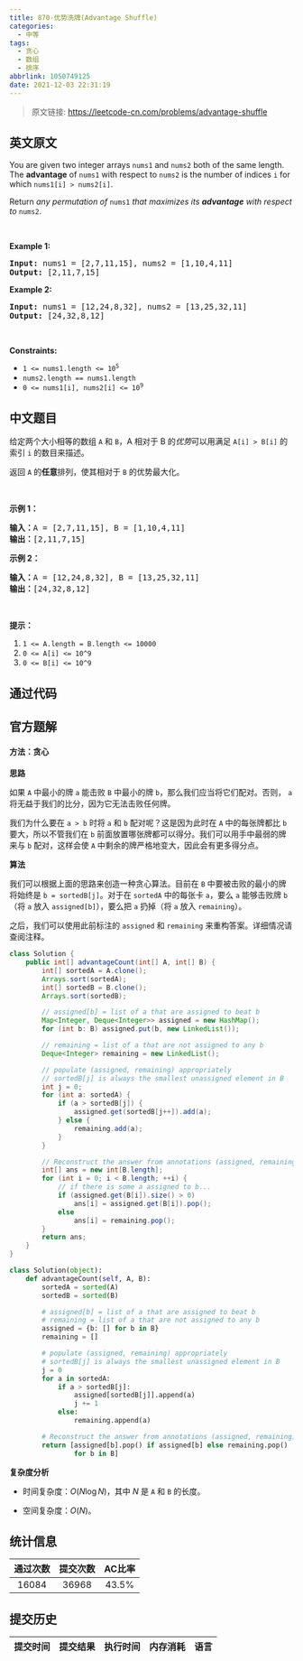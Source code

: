 ```yaml
---
title: 870-优势洗牌(Advantage Shuffle)
categories:
  - 中等
tags:
  - 贪心
  - 数组
  - 排序
abbrlink: 1050749125
date: 2021-12-03 22:31:19
---
```


> 原文链接: https://leetcode-cn.com/problems/advantage-shuffle


## 英文原文
<div><p>You are given two integer arrays <code>nums1</code> and <code>nums2</code> both of the same length. The <strong>advantage</strong> of <code>nums1</code> with respect to <code>nums2</code> is the number of indices <code>i</code> for which <code>nums1[i] &gt; nums2[i]</code>.</p>

<p>Return <em>any permutation of </em><code>nums1</code><em> that maximizes its <strong>advantage</strong> with respect to </em><code>nums2</code>.</p>

<p>&nbsp;</p>
<p><strong>Example 1:</strong></p>
<pre><strong>Input:</strong> nums1 = [2,7,11,15], nums2 = [1,10,4,11]
<strong>Output:</strong> [2,11,7,15]
</pre><p><strong>Example 2:</strong></p>
<pre><strong>Input:</strong> nums1 = [12,24,8,32], nums2 = [13,25,32,11]
<strong>Output:</strong> [24,32,8,12]
</pre>
<p>&nbsp;</p>
<p><strong>Constraints:</strong></p>

<ul>
	<li><code>1 &lt;= nums1.length &lt;= 10<sup>5</sup></code></li>
	<li><code>nums2.length == nums1.length</code></li>
	<li><code>0 &lt;= nums1[i], nums2[i] &lt;= 10<sup>9</sup></code></li>
</ul>
</div>

## 中文题目
<div><p>给定两个大小相等的数组&nbsp;<code>A</code>&nbsp;和&nbsp;<code>B</code>，A 相对于 B 的<em>优势</em>可以用满足&nbsp;<code>A[i] &gt; B[i]</code>&nbsp;的索引 <code>i</code>&nbsp;的数目来描述。</p>

<p>返回&nbsp;<code>A</code>&nbsp;的<strong>任意</strong>排列，使其相对于 <code>B</code>&nbsp;的优势最大化。</p>

<p>&nbsp;</p>

<p><strong>示例 1：</strong></p>

<pre><strong>输入：</strong>A = [2,7,11,15], B = [1,10,4,11]
<strong>输出：</strong>[2,11,7,15]
</pre>

<p><strong>示例 2：</strong></p>

<pre><strong>输入：</strong>A = [12,24,8,32], B = [13,25,32,11]
<strong>输出：</strong>[24,32,8,12]
</pre>

<p>&nbsp;</p>

<p><strong>提示：</strong></p>

<ol>
	<li><code>1 &lt;= A.length = B.length &lt;= 10000</code></li>
	<li><code>0 &lt;= A[i] &lt;= 10^9</code></li>
	<li><code>0 &lt;= B[i] &lt;= 10^9</code></li>
</ol>
</div>

## 通过代码
<RecoDemo>
</RecoDemo>


## 官方题解
#### 方法：贪心

**思路**

如果 `A` 中最小的牌 `a` 能击败 `B` 中最小的牌 `b`，那么我们应当将它们配对。否则， `a` 将无益于我们的比分，因为它无法击败任何牌。

我们为什么要在 `a > b` 时将 `a` 和 `b` 配对呢？这是因为此时在 `A` 中的每张牌都比 `b` 要大，所以不管我们在 `b` 前面放置哪张牌都可以得分。我们可以用手中最弱的牌来与 `b` 配对，这样会使 `A` 中剩余的牌严格地变大，因此会有更多得分点。

**算法**

我们可以根据上面的思路来创造一种贪心算法。目前在 `B` 中要被击败的最小的牌将始终是 `b = sortedB[j]`。对于在 `sortedA` 中的每张卡 `a`，要么 `a` 能够击败牌 `b`（将 `a` 放入 `assigned[b]`），要么把 `a` 扔掉（将 `a` 放入 `remaining`）。

之后，我们可以使用此前标注的 `assigned` 和 `remaining` 来重构答案。详细情况请查阅注释。


```java [L5ToovSe-Java]
class Solution {
    public int[] advantageCount(int[] A, int[] B) {
        int[] sortedA = A.clone();
        Arrays.sort(sortedA);
        int[] sortedB = B.clone();
        Arrays.sort(sortedB);

        // assigned[b] = list of a that are assigned to beat b
        Map<Integer, Deque<Integer>> assigned = new HashMap();
        for (int b: B) assigned.put(b, new LinkedList());

        // remaining = list of a that are not assigned to any b
        Deque<Integer> remaining = new LinkedList();

        // populate (assigned, remaining) appropriately
        // sortedB[j] is always the smallest unassigned element in B
        int j = 0;
        for (int a: sortedA) {
            if (a > sortedB[j]) {
                assigned.get(sortedB[j++]).add(a);
            } else {
                remaining.add(a);
            }
        }

        // Reconstruct the answer from annotations (assigned, remaining)
        int[] ans = new int[B.length];
        for (int i = 0; i < B.length; ++i) {
            // if there is some a assigned to b...
            if (assigned.get(B[i]).size() > 0)
                ans[i] = assigned.get(B[i]).pop();
            else
                ans[i] = remaining.pop();
        }
        return ans;
    }
}
```
```python [L5ToovSe-Python]
class Solution(object):
    def advantageCount(self, A, B):
        sortedA = sorted(A)
        sortedB = sorted(B)

        # assigned[b] = list of a that are assigned to beat b
        # remaining = list of a that are not assigned to any b
        assigned = {b: [] for b in B}
        remaining = []

        # populate (assigned, remaining) appropriately
        # sortedB[j] is always the smallest unassigned element in B
        j = 0
        for a in sortedA:
            if a > sortedB[j]:
                assigned[sortedB[j]].append(a)
                j += 1
            else:
                remaining.append(a)

        # Reconstruct the answer from annotations (assigned, remaining)
        return [assigned[b].pop() if assigned[b] else remaining.pop()
                for b in B]
```


**复杂度分析**

* 时间复杂度：$O(N \log N)$，其中 $N$ 是 `A` 和 `B` 的长度。

* 空间复杂度：$O(N)$。

## 统计信息
| 通过次数 | 提交次数 | AC比率 |
| :------: | :------: | :------: |
|    16084    |    36968    |   43.5%   |

## 提交历史
| 提交时间 | 提交结果 | 执行时间 |  内存消耗  | 语言 |
| :------: | :------: | :------: | :--------: | :--------: |
